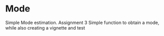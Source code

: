 # Mode
Simple Mode estimation. Assignment 3
Simple function to obtain a mode, while also creating a vignette and test
